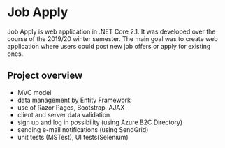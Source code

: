 # Job Apply
Job Apply is web application in .NET Core 2.1. It was developed over the course of the 2019/20 winter semester.
The main goal was to create web application where users could post new job offers or apply for existing ones. 

## Project overview
- MVC model
- data management by Entity Framework 
- use of Razor Pages, Bootstrap, AJAX 
- client and server data validation
- sign up and log in possibility (using Azure B2C Directory)
- sending e-mail notifications (using SendGrid)
- unit tests (MSTest), UI tests(Selenium)